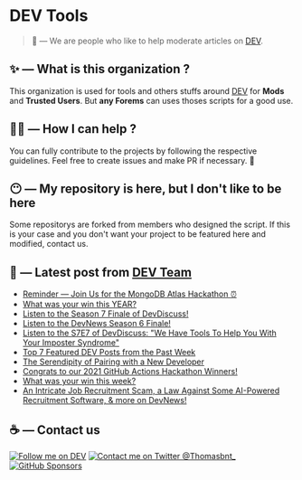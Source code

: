 # DEV Tools

> 🔧 — We are people who like to help moderate articles on [DEV](https://dev.to).

## ✨ — What is this organization ?

This organization is used for tools and others stuffs around [DEV](https://dev.to) for **Mods** and **Trusted Users**. But __any Forems__ can uses thoses scripts for a good use.


## 💪🏼 — How I can help ?

You can fully contribute to the projects by following the respective guidelines. Feel free to create issues and make PR if necessary. 🎉

## 😶 — My repository is here, but I don't like to be here

Some repositorys are forked from members who designed the script. If this is your case and you don't want your project to be featured here and modified, contact us.

## 📝 — Latest post from [DEV Team](https://dev.to/devteam)

<!-- BLOG-POST-LIST:START -->
- [Reminder — Join Us for the MongoDB Atlas Hackathon ⏰](https://dev.to/devteam/reminder-join-us-for-the-mongodb-atlas-hackathon-k0m)
- [What was your win this YEAR?](https://dev.to/devteam/what-was-your-win-this-year-453j)
- [Listen to the Season 7 Finale of DevDiscuss!](https://dev.to/devteam/listen-to-the-season-7-finale-of-devdiscuss-461d)
- [Listen to the DevNews Season 6 Finale!](https://dev.to/devteam/listen-to-the-devnews-season-6-finale-1fm1)
- [Listen to the S7E7 of DevDiscuss: &quot;We Have Tools To Help You With Your Imposter Syndrome&quot;](https://dev.to/devteam/listen-to-the-s7e7-of-devdiscuss-we-have-tools-to-help-you-with-your-imposter-syndrome-32j0)
- [Top 7 Featured DEV Posts from the Past Week](https://dev.to/devteam/top-7-featured-dev-posts-from-the-past-week-4aah)
- [The Serendipity of Pairing with a New Developer](https://dev.to/devteam/the-serendipity-of-pairing-with-a-new-developer-gi)
- [Congrats to our 2021 GitHub Actions Hackathon Winners!](https://dev.to/devteam/congrats-to-our-2021-github-actions-hackathon-winners-1fhk)
- [What was your win this week?](https://dev.to/devteam/what-was-your-win-this-week-31ag)
- [An Intricate Job Recruitment Scam, a Law Against Some AI-Powered Recruitment Software, &amp; more on DevNews!](https://dev.to/devteam/an-intricate-job-recruitment-scam-a-law-against-some-ai-powered-recruitment-software-more-on-devnews-5b0m)
<!-- BLOG-POST-LIST:END -->


## ☕ — Contact us

[![Follow me on DEV](https://img.shields.io/badge/dev.to-%2308090A.svg?&style=for-the-badge&logo=dev.to&logoColor=white&alt=devto)](https://dev.to/thomasbnt)
[![Contact me on Twitter @Thomasbnt_](https://img.shields.io/badge/Contact%20me%20on%20Twitter-%231DA1F2.svg?&style=for-the-badge&logo=twitter&logoColor=white&alt=twitter)](https://twitter.com/messages/1142357270-1142357270?text=Hello,%20I%20contact%20you%20from%20devtotools%20&recipient_id=1142357270) [![GitHub Sponsors](https://img.shields.io/badge/Sponsor%20me-%23EA54AE.svg?&style=for-the-badge&logo=github-sponsors&logoColor=white)](https://github.com/sponsors/thomasbnt)


